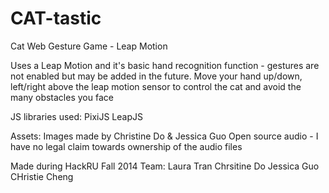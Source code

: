 CAT-tastic
==========

Cat Web Gesture Game - Leap Motion

Uses a Leap Motion and it's basic hand recognition function - gestures are not enabled but may be added in the future.
Move your hand up/down, left/right above the leap motion sensor to control the cat and avoid the many obstacles you face

JS libraries used:
PixiJS
LeapJS

Assets:
Images made by Christine Do & Jessica Guo
Open source audio - I have no legal claim towards ownership of the audio files

Made during HackRU Fall 2014 
Team:
Laura Tran
Chrsitine Do
Jessica Guo
CHristie Cheng

